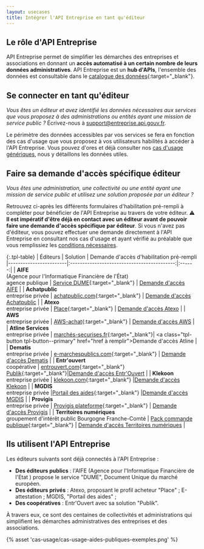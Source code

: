 ```yaml
---
layout: usecases
title: Intégrer l'API Entreprise en tant qu'éditeur
---
```


## Le rôle d'API Entreprise

API Entreprise permet de simplifier les démarches des entreprises et associations en donnant un **accès automatisé à un certain nombre de leurs données administratives**. API Entreprise est un **hub d'APIs**, l'ensemble des données est consultable dans le [catalogue des données](https://entreprise.api.gouv.fr/catalogue){:target="_blank"}.


## Se connecter en tant qu'éditeur

*Vous êtes un éditeur et avez identifié les données nécessaires aux services que vous proposez à des administrations ou entités ayant une mission de service public ?*
Écrivez-nous à [support@entreprise.api.gouv.fr](mailto:support@entreprise.api.gouv.fr).

Le périmètre des données accessibles par vos services se fera en fonction des cas d'usage que vous proposez à vos utilisateurs habilités à accéder à l'API Entreprise. Vous pouvez d'ores et déjà consulter nos [cas d'usage génériques](https://entreprise.api.gouv.fr/cas_usage/), nous y détaillons les données utiles.

## Faire sa demande d'accès spécifique éditeur

*Vous êtes une administration, une collectivité ou une entité ayant une mission de service public et utilisez une solution proposée par un éditeur ?* 

Retrouvez ci-après les différents formulaires d'habilitation pré-rempli à compléter pour bénéficier de l'API Entreprise au travers de votre éditeur. ⚠️ **Il est impératif d'être déjà en contact avec un éditeur avant de pouvoir faire une demande d'accès spécifique par éditeur**. Si vous n'avez pas d'éditeur, vous pouvez effectuer une demande directement à l'API Entreprise en consultant nos cas d'usage et ayant vérifié au préalable que vous remplissiez les [conditions nécessaires](https://entreprise.api.gouv.fr/doc/#une-habilitation-instruite-par-la-dinum).

{:.tpl-table}
| Éditeurs    |   Solution      |  Demande d'accès d'habilitation pré-rempli
|------------------------|:-------------------------------------------:|:------:|
|    **AIFE** <br>(Agence pour l'Informatique Financière de l'État)<br> agence publique        | [Service DUME](https://dume.chorus-pro.gouv.fr/#/){:target="_blank"} |   <a class="tpl-button tpl-button--primary" href="href à remplir">Demande d'accès AIFE</a> |
|      **Achatpublic** <br> entreprise privée    | [achatpublic.com](https://www.achatpublic.com/){:target="_blank"}  |   <a class="tpl-button tpl-button--primary" href="href à remplir">Demande d'accès Achatpublic</a> |
|    **Atexo**  <br> entreprise privée    | [Place](https://www.marches-publics.gouv.fr/){:target="_blank"}     | <a class="tpl-button tpl-button--primary" href="href à remplir">Demande d'accès Atexo</a> |
|    **AWS** <br> entreprise privée  |    [AWS-achat](https://www.marches-publics.info){:target="_blank"}  | <a class="tpl-button tpl-button--primary" href="href à remplir">Demande d'accès AWS</a> |
|    **Atline Services**  <br> entreprise privée |    [marchés-securises.fr](https://www.marches-securises.fr/entreprise/?){:target="_blank"}| <a class="tpl-button tpl-button--primary" href="href à remplir">Demande d'accès Atline</a> |
|    **Dematis** <br> entreprise privée  |       [e-marchespublics.com](https://www.e-marchespublics.com/){:target="_blank"}  | <a class="tpl-button tpl-button--primary" href="href à remplir">Demande d'accès Dematis</a> |
|    **Entr'ouvert** <br> coopérative |       [entrouvert.com](https://www.entrouvert.com){:target="_blank"} <br> [Publik](https://publik.entrouvert.com/){:target="_blank"}|<a class="tpl-button tpl-button--primary" href="href à remplir">Demande d'accès Entr'Ouvert</a> |
|    **Klekoon** <br> entreprise privée |     [klekoon.com](https://www.klekoon.com/){:target="_blank"} |<a class="tpl-button tpl-button--primary" href="href à remplir">Demande d'accès Klekoon</a> |
|    **MGDIS** <br> entreprise privée  |[Portail des aides](https://www.mgdis.fr/nos-solutions/pilotage-des-aides-versees/){:target="_blank"}  |<a class="tpl-button tpl-button--primary" href="href à remplir">Demande d'accès MGDIS</a> |
|    **Provigis** <br> entreprise privée  |     [Provigis plateforme](https://www.provigis.com/connexion-plateforme-donneur-dordres/){:target="_blank"} | <a class="tpl-button tpl-button--primary" href="href à remplir">Demande d'accès Provigis</a> |
|    **Territoires numériques** <br> groupement d'intérêt public Bourgogne Franche-Comté |     [Pack commande publique](https://www.ternum-bfc.fr/services/pack-commande-publique){:target="_blank"} | <a class="tpl-button tpl-button--primary" href="href à remplir">Demande d'accès Territoires numériques</a> |


## Ils utilisent l'API Entreprise

Les éditeurs suivants sont déjà connectés à l'API Entreprise : 

- **Des éditeurs publics** : l'AIFE (Agence pour l'Informatique Financière de l'Etat ) propose le service "DUME", Document Unique du marché européen.
- **Des éditeurs privés** : Atexo, proposant le profil acheteur "Place" ; E-attestation ; MGDIS, "Portail des aides" ; 
- **Des coopératives** : Entr'Ouvert avec sa solution "Publik".

À travers eux, ce sont des centaines de collectivités et administrations qui simplifient les démarches administratives des entreprises et des associations.
<br>

{% asset 'cas-usage/cas-usage-aides-publiques-exemples.png' %}


